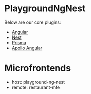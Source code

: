 # PlaygroundNgNest
Below are our core plugins:

- [Angular](https://angular.io)
- [Nest](https://nestjs.com)
- [Prisma](https://prisma.io/)
- [Apollo Angular](https://apollo-angular.com/docs/)

# Microfrontends
- host: playground-ng-nest
- remote: restaurant-mfe
